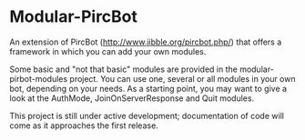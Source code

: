 Modular-PircBot
===============

An extension of PircBot (http://www.jibble.org/pircbot.php/) that offers a framework
in which you can add your own modules.

Some basic and "not that basic" modules are provided in the modular-pirbot-modules
project. You can use one, several or all modules in your own bot, depending on your
needs. As a starting point, you may want to give a look at the AuthMode,
JoinOnServerResponse and Quit modules.

This project is still under active development; documentation of code will come as
it approaches the first release.